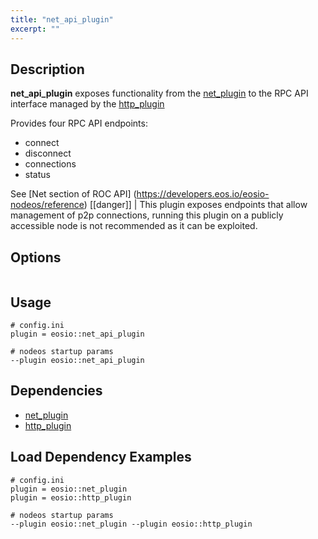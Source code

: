 ```yaml
---
title: "net_api_plugin"
excerpt: ""
---
```

## Description
**net_api_plugin** exposes functionality from the [net_plugin](doc:net_plugin) to the RPC API interface managed by the [http_plugin](doc:http_plugin)

Provides four RPC API endpoints:
 - connect
 - disconnect
 - connections
 - status

See [Net section of ROC API] (https://developers.eos.io/eosio-nodeos/reference)
[[danger]]
|
This plugin exposes endpoints that allow management of p2p connections, running this plugin on a publicly accessible node is not recommended as it can be exploited.

## Options


```shell

```

## Usage


```text
# config.ini
plugin = eosio::net_api_plugin

# nodeos startup params
--plugin eosio::net_api_plugin
```

## Dependencies
- [net_plugin](doc:net_plugin) 
- [http_plugin](doc:http_plugin) 

## Load Dependency Examples

```shell
# config.ini
plugin = eosio::net_plugin
plugin = eosio::http_plugin

# nodeos startup params
--plugin eosio::net_plugin --plugin eosio::http_plugin

```
